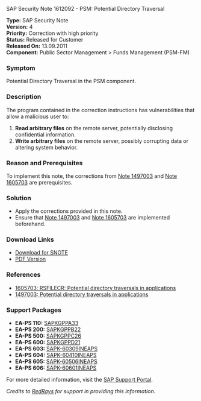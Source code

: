 SAP Security Note 1612092 - PSM: Potential Directory Traversal

**Type:** SAP Security Note  
**Version:** 4  
**Priority:** Correction with high priority  
**Status:** Released for Customer  
**Released On:** 13.09.2011  
**Component:** Public Sector Management > Funds Management (PSM-FM)  

### Symptom
Potential Directory Traversal in the PSM component.

### Description
The program contained in the correction instructions has vulnerabilities that allow a malicious user to:

1. **Read arbitrary files** on the remote server, potentially disclosing confidential information.
2. **Write arbitrary files** on the remote server, possibly corrupting data or altering system behavior.

### Reason and Prerequisites
To implement this note, the corrections from [Note 1497003](https://me.sap.com/notes/1497003) and [Note 1605703](https://me.sap.com/notes/1605703) are prerequisites.

### Solution
- Apply the corrections provided in this note.
- Ensure that [Note 1497003](https://me.sap.com/notes/1497003) and [Note 1605703](https://me.sap.com/notes/1605703) are implemented beforehand.

### Download Links
- [Download for SNOTE](https://notesdownloads.sap.com/note/0040000009573682017)
- [PDF Version](https://userapps.support.sap.com/sap/support/sfm/notes/print/0001612092?language=en-US&token=30A9271050AC6FFD4C77348EDAB9E63A)

### References
- [1605703: RSFILECR: Potential directory traversals in applications](https://me.sap.com/notes/1605703)
- [1497003: Potential directory traversals in applications](https://me.sap.com/notes/1497003)

### Support Packages
- **EA-PS 110:** [SAPKGPPA33](https://me.sap.com/supportpackage/SAPKGPPA33)
- **EA-PS 200:** [SAPKGPPB22](https://me.sap.com/supportpackage/SAPKGPPB22)
- **EA-PS 500:** [SAPKGPPC26](https://me.sap.com/supportpackage/SAPKGPPC26)
- **EA-PS 600:** [SAPKGPPD21](https://me.sap.com/supportpackage/SAPKGPPD21)
- **EA-PS 603:** [SAPK-60309INEAPS](https://me.sap.com/supportpackage/SAPK-60309INEAPS)
- **EA-PS 604:** [SAPK-60410INEAPS](https://me.sap.com/supportpackage/SAPK-60410INEAPS)
- **EA-PS 605:** [SAPK-60506INEAPS](https://me.sap.com/supportpackage/SAPK-60506INEAPS)
- **EA-PS 606:** [SAPK-60601INEAPS](https://me.sap.com/supportpackage/SAPK-60601INEAPS)

For more detailed information, visit the [SAP Support Portal](https://me.sap.com/).

*Credits to [RedRays](https://redrays.io) for support in providing this information.*